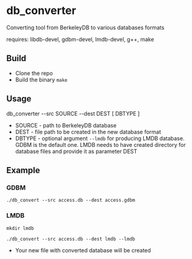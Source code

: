 # db\_converter
Converting tool from BerkeleyDB to various databases formats

requires: libdb-devel, gdbm-devel, lmdb-devel, g++, make

## Build
* Clone the repo
* Build the binary `make`
## Usage
db\_converter --src SOURCE --dest DEST [ DBTYPE ]
* SOURCE - path to BerkeleyDB database
* DEST - file path to be created in the new database format
* DBTYPE - optional argument `--lmdb` for producing LMDB database.
GDBM is the default one. LMDB needs to have created directory for database files and provide it as parameter DEST

## Example
### GDBM
`./db_convert --src access.db --dest access.gdbm`

### LMDB
`mkdir lmdb`

`./db_convert --src access.db --dest lmdb --lmdb`
* Your new file with converted database will be created
